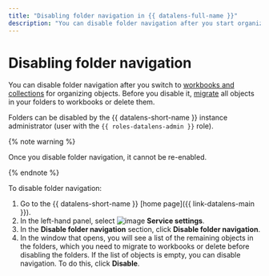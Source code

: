 ```yaml
---
title: "Disabling folder navigation in {{ datalens-full-name }}"
description: "You can disable folder navigation after you start organizing objects in workbooks and collections."
---
```


# Disabling folder navigation

You can disable folder navigation after you switch to [workbooks and collections](../workbooks-collections/index.md) for organizing objects. Before you disable it, [migrate](../workbooks-collections/migrations.md) all objects in your folders to workbooks or delete them.

Folders can be disabled by the {{ datalens-short-name }} instance administrator (user with the `{{ roles-datalens-admin }}` role).

{% note warning %}

Once you disable folder navigation, it cannot be re-enabled.

{% endnote %}

To disable folder navigation:

1. Go to the {{ datalens-short-name }} [home page]({{ link-datalens-main }}).
1. In the left-hand panel, select ![image](../../_assets/console-icons/sliders.svg) **Service settings**.
1. In the **Disable folder navigation** section, click **Disable folder navigation**.
1. In the window that opens, you will see a list of the remaining objects in the folders, which you need to migrate to workbooks or delete before disabling the folders. If the list of objects is empty, you can disable navigation. To do this, click **Disable**.
